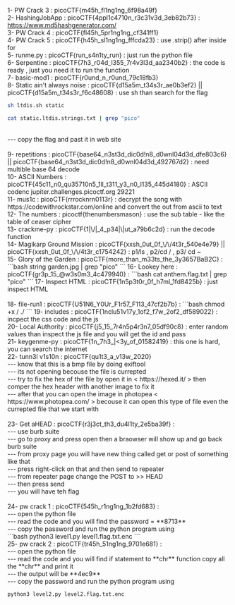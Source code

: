 1- PW Crack 3 : picoCTF{m45h_fl1ng1ng_6f98a49f}<br>
2- HashingJobApp : picoCTF{4ppl1c4710n_r3c31v3d_3eb82b73} : https://www.md5hashgenerator.com/ <br>
3- PW Crack 4 : picoCTF{fl45h_5pr1ng1ng_cf341ff1} <br>
4- PW Crack 5 : picoCTF{h45h_sl1ng1ng_fffcda23} : use .strip() after inside for <br>
5- runme.py : picoCTF{run_s4n1ty_run} : just run the python file <br>
6- Serpentine : picoCTF{7h3_r04d_l355_7r4v3l3d_aa2340b2} : the code is ready , just you need it to run the function <br>
7- basic-mod1 : picoCTF{r0und_n_r0und_79c18fb3} <br>
8- Static ain't always noise : picoCTF{d15a5m_t34s3r_ae0b3ef2} || picoCTF{d15a5m_t34s3r_f6c48608} : use sh <bash file name> <static file > than search for the flag <br>
```bash
sh ltdis.sh static
```
```bash
cat static.ltdis.strings.txt | grep "pico"
```
<br>
    --- copy the flag and past it in web site <br> <br>
9- repetitions : picoCTF{base64_n3st3d_dic0d!n8_d0wnl04d3d_dfe803c6} || picoCTF{base64_n3st3d_dic0d!n8_d0wnl04d3d_492767d2} : need multible base 64 decode <br>
10- ASCII Numbers : picoCTF{45c11_n0_qu35710n5_1ll_t311_y3_n0_l135_445d4180} : ASCII codenc jupiter.challenges.picoctf.org 29221 <br>
11- mus1c : picoCTF{rrrocknrn0113r} : decrypt the song with https://codewithrockstar.com/online and convert the out from ascii to text <br>
12- The numbers : picoctf{thenumbersmason} : use the sub table - like the table of ceaser cipher <br>
13- crackme-py : picoCTF{1|\/|_4_p34|\|ut_a79b6c2d} : run the decode function <br>
14- Magikarp Ground Mission : picoCTF{xxsh_0ut_0f_\/\/4t3r_540e4e79} || picoCTF{xxsh_0ut_0f_\/\/4t3r_c1754242} : p1/ls , p2/cd / , p3/ cd ~ <br>
15- Glory of the Garden : picoCTF{more_than_m33ts_the_3y3657BaB2C} : 
```bash
string garden.jpg | grep "pico"
```
16- Lookey here : picoCTF{gr3p_15_@w3s0m3_4c479940} : 
```bash
cat anthem.flag.txt | grep "pico"
```
17- Inspect HTML : picoCTF{1n5p3t0r_0f_h7ml_1fd8425b} : just inspect HTML <br> <br>
18- file-run1 : picoCTF{U51N6_Y0Ur_F1r57_F113_47cf2b7b} : 
```bash
chmod +x <file name> / ./<file name>
```
19- includes : picoCTF{1nclu51v17y_1of2_f7w_2of2_df589022} : incpect the css code and the js <br>
20- Local Authority : picoCTF{j5_15_7r4n5p4r3n7_05df90c8} : enter random values than inspect the js file and you will get the id and pass <br>
21- keygenme-py : picoCTF{1n_7h3_|<3y_of_01582419} : this one is hard, you can search the internet <br>
22- tunn3l v1s10n : picoCTF{qu1t3_a_v13w_2020} <br>
    --- know that this is a bmp file by doing exiftool <br>
    --- its not opening becouse the file is currepted <br>
    --- try to fix the hex of the file by open it in < https://hexed.it/ > then comper the hex header with another image to fix it <br>
    --- after that you can open the image in photopea < https://www.photopea.com/ > becouse it can open this type of file even the currepted file that we start with <br><br>
23- Get aHEAD : picoCTF{r3j3ct_th3_du4l1ty_2e5ba39f} : <br>
    --- use burb suite <br>
    --- go to proxy and press open then a braowser will show up <past the link there> and go back burb suite <br>
    --- from proxy page you will have new thing called get or post of something like that <br>
    --- press right-click on that and then send to repeater <br>
    --- from repeater page change the POST to >> HEAD <br>
    --- then press send <br>
    --- you will have teh flag <br><br>
24- pw crack 1 : picoCTF{545h_r1ng1ng_1b2fd683} : <br>
    --- open the python file <br>
    --- read the code and you will find the password = **8713** <br>
    --- copy the password and run the python program using <br>
```bash
python3 level1.py level1.flag.txt.enc
```
<br>
25- pw crack 2 : picoCTF{tr45h_51ng1ng_9701e681} : <br>
    --- open the python file <br>
    --- read the code and you will find if statement to **chr** function copy all the **chr** and print it <br>
    --- the output will be **4ec9** <br>
    --- copy the password and run the python program using 

```bash
python3 level2.py level2.flag.txt.enc
```

 
